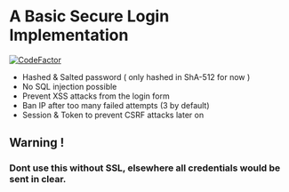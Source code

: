 # A Basic Secure Login Implementation 
[![CodeFactor](https://www.codefactor.io/repository/github/sigmanificient/secure_login/badge)](https://www.codefactor.io/repository/github/sigmanificient/secure_login)
- Hashed & Salted password  ( only hashed in ShA-512 for now )
- No SQL injection possible
- Prevent XSS attacks from the login form
- Ban IP after too many failed attempts (3 by default)
- Session & Token to prevent CSRF attacks later on

## Warning !
### Dont use this without SSL, elsewhere all credentials would be sent in clear. 
